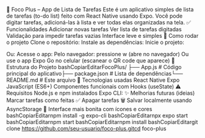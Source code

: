 📱 Foco Plus – App de Lista de Tarefas
Este é um aplicativo simples de lista de tarefas (to-do list) feito com React Native usando Expo.
Você pode digitar tarefas, adicioná-las à lista e ver todas elas organizadas na tela.
✅ Funcionalidades
Adicionar novas tarefas
Ver lista de tarefas digitadas
Validação para impedir tarefas vazias
Interface leve e simples
🚀 Como rodar o projeto
Clone o repositório:
Instale as dependências:
Inicie o projeto:
 
Ou:
Acesse o app:
Pelo navegador: pressione w (abre no navegador)
Ou use o app Expo Go no celular (escanear o QR code que aparece)
📁 Estrutura do Projeto
bashCopiarEditarFocoPlus/
├── App.js             # Código principal do aplicativo├── package.json       # Lista de dependências└── README.md          # Este arquivo 
🧱 Tecnologias usadas
React Native
Expo
JavaScript (ES6+)
Componentes funcionais com Hooks (useState)
⚠️ Requisitos
Node.js e npm instalados
Expo CLI:
✨ Melhorias futuras (ideias)
Marcar tarefas como feitas ✅
Apagar tarefas 🗑️
Salvar localmente usando AsyncStorage 💾
Interface mais bonita com ícones e cores
bashCopiarEditarnpm install -g expo-cli
bashCopiarEditarnpx expo start
bashCopiarEditarnpm start
bashCopiarEditarnpm install
bashCopiarEditargit clone https://github.com/seu-usuario/foco-plus.gitcd foco-plus
